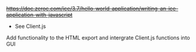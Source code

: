 ~~https://doc.zeroc.com/ice/3.7/hello-world-application/writing-an-ice-application-with-javascript~~
* See Client.js


Add functionality to the HTML export and intergrate Client.js functions into GUI
